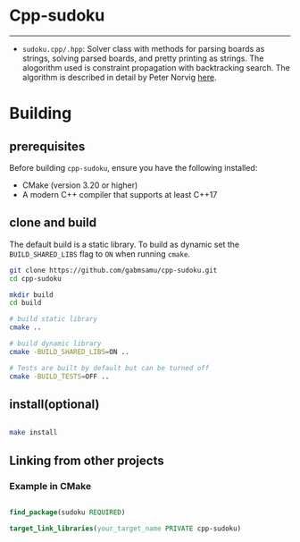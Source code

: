 # Cpp-sudoku

---

* `sudoku.cpp/.hpp`: Solver class with methods for parsing boards as strings, solving parsed boards, and pretty printing as strings.
The alogorithm used is constraint propagation with backtracking search. The algorithm is described in detail by Peter Norvig [here](http://norvig.com/sudoku.html).



# Building

## prerequisites

Before building `cpp-sudoku`, ensure you have the following installed:
- CMake (version 3.20 or higher)
- A modern C++ compiler that supports at least C++17

## clone and build

The default build is a static library. To build as dynamic set the `BUILD_SHARED_LIBS` flag to `ON` when running `cmake`.

```bash
git clone https://github.com/gabmsamu/cpp-sudoku.git
cd cpp-sudoku

mkdir build
cd build

# build static library
cmake ..

# build dynamic library
cmake -BUILD_SHARED_LIBS=ON ..

# Tests are built by default but can be turned off
cmake -BUILD_TESTS=OFF ..

```

## install(optional)

```bash

make install

```

## Linking from other projects

### Example in CMake

```cmake

find_package(sudoku REQUIRED)

target_link_libraries(your_target_name PRIVATE cpp-sudoku)

```
